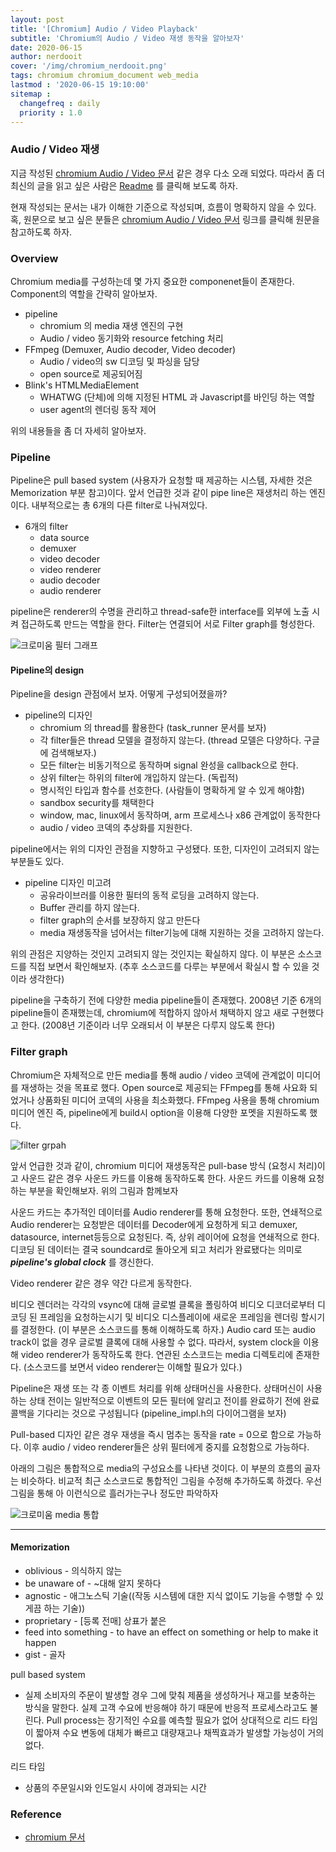 ```yaml
---
layout: post
title: '[Chromium] Audio / Video Playback'
subtitle: 'Chromium의 Audio / Video 재생 동작을 알아보자'
date: 2020-06-15
author: nerdooit
cover: '/img/chromium_nerdooit.png'
tags: chromium chromium_document web_media
lastmod : '2020-06-15 19:10:00'
sitemap :
  changefreq : daily
  priority : 1.0
---
```

### Audio / Video 재생
지금 작성된 [chromium Audio / Video 문서](https://www.chromium.org/developers/design-documents/video) 같은 경우 다소 오래 되었다. 따라서 좀 더 최신의 글을 읽고 싶은 사람은 [Readme]() 를 클릭해 보도록 하자.

현재 작성되는 문서는 내가 이해한 기준으로 작성되며, 흐름이 명확하지 않을 수
있다. 혹, 원문으로 보고 싶은 분들은 [chromium Audio / Video
문서](https://www.chromium.org/developers/design-documents/video) 링크를 클릭해
원문을 참고하도록 하자.

### Overview
Chromium media를 구성하는데 몇 가지 중요한 componenet들이 존재한다. Component의
역할을 간략히 알아보자.

- pipeline
	- chromium 의 media 재생 엔진의 구현
	- Audio / video 동기화와 resource fetching 처리
- FFmpeg (Demuxer, Audio decoder, Video decoder)
	- Audio / video의 sw 디코딩 및 파싱을 담당
	- open source로 제공되어짐
- Blink's HTMLMediaElement
	- WHATWG (단체)에 의해 지정된 HTML 과 Javascript를 바인딩 하는 역할
	- user agent의 렌더링 동작 제어

위의 내용들을 좀 더 자세히 알아보자.

### Pipeline
Pipeline은 pull based system (사용자가 요청할 때 제공하는 시스템, 자세한 것은
		Memorization 부분 참고)이다. 앞서 언급한 것과 같이 pipe line은 재생처리 하는
엔진이다. 내부적으로는 총 6개의 다른 filter로 나눠져있다.
- 6개의 filter
	- data source
	- demuxer
	- video decoder
	- video renderer
	- audio decoder
	- audio renderer

pipeline은 renderer의 수명을 관리하고 thread-safe한 interface를 외부에 노출 시켜
접근하도록 만드는 역할을 한다. Filter는 연결되어 서로 Filter graph를 형성한다.

![크로미움 필터 그래프](/img/chromium_filter_graph.png)

#### Pipeline의 design
Pipeline을 design 관점에서 보자. 어떻게 구성되어졌을까?
- pipeline의 디자인
	- chromium 의 thread를 활용한다 (task_runner 문서를 보자)
	- 각 filter들은 thread 모델을 결정하지 않는다. (thread 모델은 다양하다. 구글에 검색해보자.)
	- 모든 filter는 비동기적으로 동작하며 signal 완성을 callback으로 한다.
	- 상위 filter는 하위의 filter에 개입하지 않는다. (독립적)
	- 명시적인 타입과 함수를 선호한다. (사람들이 명확하게 알 수 있게 해야함)
	- sandbox security를 채택한다
	- window, mac, linux에서 동작하며, arm 프로세스나 x86 관계없이 동작한다
	- audio / video 코덱의 추상화를 지원한다.

pipeline에서는 위의 디자인 관점을 지향하고 구성됐다. 또한, 디자인이 고려되지
않는 부분들도 있다.

- pipeline 디자인 미고려
	- 공유라이브러를 이용한 필터의 동적 로딩을 고려하지 않는다.
	- Buffer 관리를 하지 않는다.
	- filter graph의 순서를 보장하지 않고 만든다
	- media 재생동작을 넘어서는 filter기능에 대해 지원하는 것을 고려하지 않는다.

위의 관점은 지양하는 것인지 고려되지 않는 것인지는 확실하지 않다. 이 부분은
소스코드를 직접 보면서 확인해보자. (추후 소스코드를 다루는 부분에서 확실시 할 수
		있을 것이라 생각한다)

pipeline을 구축하기 전에 다양한 media pipeline들이 존재했다. 2008년 기준 6개의
pipeline들이 존재했는데, chromium에 적합하지 않아서 채택하지 않고 새로
구현했다고 한다. (2008년 기준이라 너무 오래되서 이 부분은 다루지 않도록 한다)

### Filter graph
Chromium은 자체적으로 만든 media를 통해 audio / video 코덱에 관계없이 미디어를
재생하는 것을 목표로 했다. Open source로 제공되는 FFmpeg를 통해 사요화 되었거나
상품화된 미디어 코덱의 사용을 최소화했다. FFmpeg 사용을 통해 chromium 미디어
엔진 즉, pipeline에게 build시 option을 이용해 다양한 포멧을 지원하도록 했다.

![filter grpah](/img/chromium_filter_graph_1.png)

앞서 언급한 것과 같이, chromium 미디어 재생동작은 pull-base 방식 (요청시
		처리)이고 사운드 같은 경우 사운드 카드를 이용해 동작하도록 한다. 사운드
카드를 이용해 요청하는 부분을 확인해보자. 위의 그림과 함께보자

사운드 카드는 추가적인 데이터를 Audio renderer를 통해 요청한다. 또한, 연쇄적으로
Audio renderer는 요청받은 데이터를 Decoder에게 요청하게 되고 demuxer,
			datasource, internet등등으로 요청된다. 즉, 상위 레이어에 요청을 연쇄적으로
			한다. 디코딩 된 데이터는 결국 soundcard로 돌아오게 되고 처리가 완료됐다는
			의미로 ***pipeline's global clock*** 를 갱신한다.

Video renderer 같은 경우 약간 다르게 동작한다. 

비디오 렌더러는 각각의 vsync에 대해 글로벌 클록을 폴링하여 비디오 디코더로부터 디코딩 된 프레임을 요청하는시기 및 비디오 디스플레이에 새로운 프레임을 렌더링 할시기를 결정한다. (이 부분은 소스코드를 통해 이해하도록 하자.) Audio card 또는 audio track이 없을 경우 글로벌 클록에 대해 사용할 수 없다. 따라서, system clock을 이용해 video renderer가 동작하도록 한다. 연관된 소스코드는 media 디렉토리에 존재한다. (소스코드를 보면서 video renderer는 이해할 필요가 있다.)

Pipeline은 재생 또는 각 종 이벤트 처리를 위해 상태머신을 사용한다. 상태머신이 사용하는 상태 전이는 일반적으로 이벤트의 모든 필터에 알리고 전이를 완료하기 전에 완료 콜백을 기다리는 것으로 구성됩니다 (pipeline_impl.h의 다이어그램을 보자)

Pull-based 디자인 같은 경우 재생을 즉시 멈추는 동작을 rate = 0으로 함으로 가능하다. 이후 audio / video renderer들은 상위 필터에게 중지를 요청함으로 가능하다.

아래의 그림은 통합적으로 media의 구성요소를 나타낸 것이다. 이 부분의 흐름의
골자는 비슷하다. 비교적 최근 소스코드로 통합적인 그림을 수정해 추가하도록
하겠다. 우선 그림을 통해 아 이런식으로 흘러가는구나 정도만 파악하자

![크로미움 media 통합](/img/chromium_filter_intergration.png)

---

#### Memorization
- oblivious - 의식하지 않는
- be unaware of  - ~대해 알지 못하다
- agnostic - 애그노스틱 기술((작동 시스템에 대한 지식 없이도 기능을 수행할 수 있게끔 하는 기술))
- proprietary -  [등록 전매] 상표가 붙은
- feed into something - to have an effect on something or help to make it happen
- gist - 골자

pull based system
- 실제 소비자의 주문이 발생할 경우 그에 맞춰 제품을 생성하거나 재고를 보충하는 방식을 말한다. 실제 고객 수요에 반응해야 하기 때문에 반응적 프로세스라고도 불린다. Pull process는 장기적인 수요를 예측할 필요가 없어 상대적으로 리드 타임이 짧아져 수요 변동에 대체가 빠르고 대량재고나 채찍효과가 발생할 가능성이 거의 없다.

리드 타임
- 상품의 주문일시와 인도일시 사이에 경과되는 시간

### Reference
- [chromium 문서](https://www.chromium.org/developers/design-documents/video)
